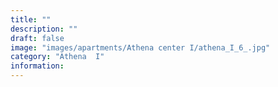```yaml
---
title: ""
description: ""
draft: false
image: "images/apartments/Athena center I/athena_I_6_.jpg"
category: "Athena  I"
information:
---
```

